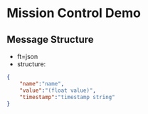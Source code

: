 # Mission Control Demo

## Message Structure
* ft=json
* structure:
```json
{
    "name":"name",
    "value":"(float value)",
    "timestamp":"timestamp string"
}
```